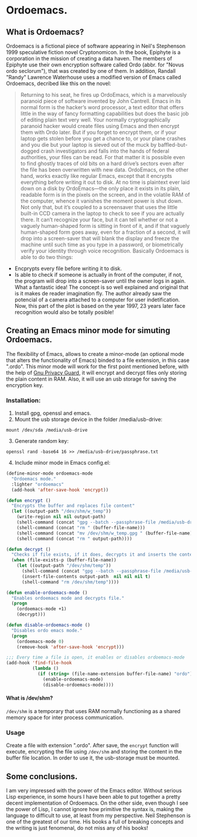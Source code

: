 # Ordoemacs.
## What is Ordoemacs?
Ordoemacs is a fictional piece of software appearing in Neil's Stephenson 1999 speculative fiction novel Cryptonomicon. In the book, Epiphyte is a corporation in the mission of creating a data haven. The members of Epiphyte use their own encryption software called Ordo (abbr. for "Novus ordo seclorum"), that was created by one of them. In addition, Randall "Randy" Lawrence Waterhouse uses a modified version of Emacs called Ordoemacs, decribed like this on the novel:
> Returning to his seat, he fires up OrdoEmacs, which is a marvelously paranoid piece of software invented by John Cantrell. Emacs in its normal form is the hacker’s word processor, a text editor that offers little in the way of fancy formatting capabilities but does the basic job of editing plain text very well. Your normally cryptographically paranoid hacker would create files using Emacs and then encrypt them with Ordo later. But if you forget to encrypt them, or if your laptop gets stolen before you get a chance to, or your plane crashes and you die but your laptop is sieved out of the muck by baffled-but-dogged crash investigators and falls into the hands of federal authorities, your files can be read. For that matter it is possible even to find ghostly traces of old bits on a hard drive’s sectors even after the file has been overwritten with new data.
> OrdoEmacs, on the other hand, works exactly like regular Emacs, except that it encrypts everything before writing it out to disk. At no time is plaintext ever laid down on a disk by OrdoEmacs—the only place it exists in its plain, readable form is in the pixels on the screen, and in the volatile RAM of the computer, whence it vanishes the moment power is shut down. Not only that, but it’s coupled to a screensaver that uses the little built-in CCD camera in the laptop to check to see if you are actually there. It can’t recognize your face, but it can tell whether or not a vaguely human-shaped form is sitting in front of it, and if that vaguely human-shaped form goes away, even for a fraction of a second, it will drop into a screen-saver that will blank the display and freeze the machine until such time as you type in a password, or biometrically verify your identity through voice recognition.
Basically Ordoemacs is able to do two things:
* Encprypts every file before writing it to disk.
* Is able to check if someone is actually in front of the computer, if not, the program will drop into a screen-saver until the owner logs in again.
What a fantastic idea! The concept is so well explained and original that is it makes de reader imagination fly. The author already saw the potencial of a camera attached to a computer for user indetification. Now, this part of the plot is based on the year 1997, 23 years later face recognition would also be totally posible!
## Creating an Emacs minor mode for simuting Ordoemacs.
The flexibility of Emacs, allows to create a minor-mode (an optional mode that alters the functionality of Emacs) binded to a file extension, in this case ".ordo".
This minor mode will work for the first point mentioned before, with the help of [Gnu Privacy Guard](https://gnupg.org/), it will encrypt and decrypt files only storing the plain content in RAM. Also, it will use an usb storage for saving the encryption key.
### Installation:
1. Install gpg, openssl and emacs.
2. Mount the usb storage device in the folder /media/usb-drive:
```
mount /dev/sda /media/usb-drive
```
3. Generate random key:
```
openssl rand -base64 16 >> /media/usb-drive/passphrase.txt
```
4. Include minor mode in Emacs config.el:
```lisp
(define-minor-mode ordoemacs-mode
  "Ordoemacs mode."
  :lighter "ordoemacs"
  (add-hook 'after-save-hook 'encrypt))

(defun encrypt ()
  "Encrypts the buffer and replaces file content"
  (let ((output-path "/dev/shm/w_temp"))
    (write-region nil nil output-path)
    (shell-command (concat "gpg --batch --passphrase-file /media/usb-drive/passphrase.txt -c " output-path))
    (shell-command (concat "rm " (buffer-file-name)))
    (shell-command (concat "mv /dev/shm/w_temp.gpg " (buffer-file-name)))
    (shell-command (concat "rm " output-path))))

(defun decrypt ()
  "Checks if file exists, if it does, decrypts it and inserts the content to the buffer."
  (when (file-exists-p (buffer-file-name))
    (let ((output-path "/dev/shm/temp"))
      (shell-command (concat "gpg --batch --passphrase-file /media/usb-drive/passphrase.txt -o " output-path " " (buffer-file-name)))
      (insert-file-contents output-path  nil nil nil t)
      (shell-command "rm /dev/shm/temp"))))

(defun enable-ordoemacs-mode ()
  "Enables ordoemacs mode and decrypts file."
  (progn
    (ordoemacs-mode +1)
    (decrypt)))

(defun disable-ordoemacs-mode ()
  "Disables ordo emacs mode."
  (progn
    (ordoemacs-mode 0)
    (remove-hook 'after-save-hook 'encrypt)))

;;; Every time a file is open, it enables or disables ordoemacs-mode
(add-hook 'find-file-hook
          (lambda ()
            (if (string= (file-name-extension buffer-file-name) "ordo")
              (enable-ordoemacs-mode)
              (disable-ordoemacs-mode))))
```
#### What is /dev/shm?
```/dev/shm``` is a temporary that uses RAM normally functioning as a shared memory space for inter process communication.
### Usage
Create a file with extension ".ordo". After save, the ```encrypt```  function will execute, encrypting the file using ```/dev/shm``` and storing the content in the buffer file location. In order to use it, the usb-storage must be mounted.
## Some conclusions.
I am very impressed with the power of the Emacs editor. Without serious Lisp experience, in some hours I have been able to put together a pretty decent implementation of Ordoemacs.
On the other side, even though I see the power of Lisp, I cannot ignore how primitive the syntax is, making the language to difficult to use, at least from my perspective.
Neil Stephenson is one of the greatest of our time. His books a full of breaking concepts and the writing is just fenomenal, do not miss any of his books!

